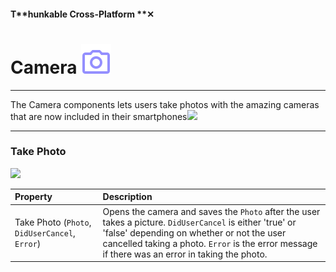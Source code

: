 #### T**hunkable Cross-Platform **✕

# Camera ![](/assets/iOSviewIconCamera.png)

---

The Camera components lets users take photos with the amazing cameras that are now included in their smartphones![](/assets/camera-✕-fig-1.png)

---

### Take Photo

![](/assets/camera-✕-fig-2.png)

| Property | Description |
| :--- | :--- |
| Take Photo \(`Photo`, `DidUserCancel`, `Error`\) | Opens the camera and saves the `Photo` after the user takes a picture. `DidUserCancel` is either 'true' or 'false' depending on whether or not the user cancelled taking a photo. `Error` is the error message if there was an error in taking the photo. |



